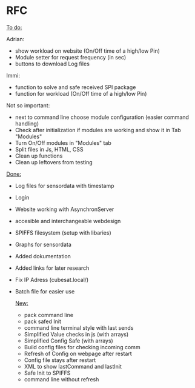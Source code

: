 # RFC

<ins>To do:</ins>

Adrian:
- show workload on website (On/Off time of a high/low Pin)
- Module setter for request frequency (in sec)
- buttons to download Log files

Immi:
- function to solve and safe received SPI package
- function for workload (On/Off time of a high/low Pin)

Not so important:
- next to command line choose module configuration (easier command handling)
- Check after initialization if modules are working and show it in Tab "Modules"
- Turn On/Off modules in "Modules" tab
- Split files in Js, HTML, CSS
- Clean up functions 
- Clean up leftovers from testing

<ins>Done:</ins>
- Log files for sensordata with timestamp
- Login
- Website working with AsynchronServer
- accesible and interchangeable webdesign
- SPIFFS filesystem (setup with libaries)
- Graphs for sensordata
- Added dokumentation
- Added links for later research
- Fix IP Adress (cubesat.local/)
- Batch file for easier use


    <ins>New:</ins>
    - pack command line
    - pack safed Init
    - command line terminal style with last sends
    - Simplified Value checks in js (with arrays)
    - Simplified Config Safe (with arrays)
    - Build config files for checking incoming comm
    - Refresh of Config on webpage after restart
    - Config file stays after restart
    - XML to show lastCommand and lastInit
    - Safe Init to SPIFFS
    - command line without refresh
